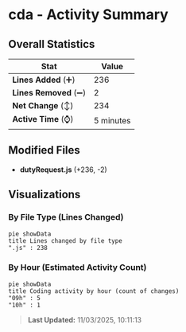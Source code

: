 # cda - Activity Summary 

## Overall Statistics

| Stat                   | Value                                                             |
| ---------------------- | ----------------------------------------------------------------- |
| **Lines Added** (➕)   | 236                                          |
| **Lines Removed** (➖) | 2                                        |
| **Net Change** (↕)    | 234                |
| **Active Time** (⌚)   | 5 minutes |


## Modified Files
- **dutyRequest.js** (+236, -2)

## Visualizations

### By File Type (Lines Changed)

```mermaid
pie showData
title Lines changed by file type
".js" : 238
```

### By Hour (Estimated Activity Count)

```mermaid
pie showData
title Coding activity by hour (count of changes)
"09h" : 5
"10h" : 1
```


> **Last Updated:** 11/03/2025, 10:11:13